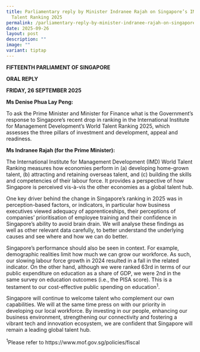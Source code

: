 ```yaml
---
title: Parliamentary reply by Minister Indranee Rajah on Singapore’s IMD World
  Talent Ranking 2025
permalink: /parliamentary-reply-by-minister-indranee-rajah-on-singapore-s-imd-world-talent-ranking-2025/
date: 2025-09-26
layout: post
description: ""
image: ""
variant: tiptap
---
```

<p><strong>FIFTEENTH PARLIAMENT OF SINGAPORE</strong>
</p>
<p><strong>ORAL REPLY</strong>&nbsp;</p>
<p><strong>FRIDAY, 26 SEPTEMBER 2025</strong>
</p>
<p><strong>Ms Denise Phua Lay Peng:</strong>
</p>
<p>To ask the Prime Minister and Minister for Finance what is the Government’s
response to Singapore’s recent drop in ranking in the International Institute
for Management Development’s World Talent Ranking 2025, which assesses
the three pillars of investment and development, appeal and readiness.</p>
<p><strong>Ms Indranee Rajah (for the Prime Minister): </strong>
</p>
<p>The International Institute for Management Development (IMD) World Talent
Ranking measures how economies perform in (a) developing home-grown talent,
(b) attracting and retaining overseas talent, and (c) building the skills
and competencies of their labour force. It provides a perspective of how
Singapore is perceived vis-à-vis the other economies as a global talent
hub.</p>
<p>One key driver behind the change in Singapore’s ranking in 2025 was in
perception-based factors, or indicators, in particular how business executives
viewed adequacy of apprenticeships, their perceptions of companies’ prioritisation
of employee training and their confidence in Singapore’s ability to avoid
brain drain. We will analyse these findings as well as other relevant data
carefully, to better understand the underlying causes and see where and
how we can do better.</p>
<p>Singapore’s performance should also be seen in context. For example, demographic
realities limit how much we can grow our workforce. As such, our slowing
labour force growth in 2024 resulted in a fall in the related indicator.
On the other hand, although we were ranked 63rd in terms of our public
expenditure on education as a share of GDP, we were 2nd in the same survey
on education outcomes (i.e., the PISA score). This is a testament to our
cost-effective public spending on education<sup>1</sup>.</p>
<p>Singapore will continue to welcome talent who complement our own capabilities.
We will at the same time press on with our priority in developing our local
workforce. By investing in our people, enhancing our business environment,
strengthening our connectivity and fostering a vibrant tech and innovation
ecosystem, we are confident that Singapore will remain a leading global
talent hub.</p>
<p><sup>1</sup>Please refer to <a rel="noopener noreferrer nofollow" target="_blank">https://www.mof.gov.sg/policies/fiscal</a>
</p>
<p></p>